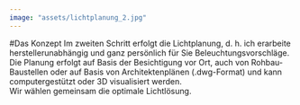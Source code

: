 ```yaml
---
image: "assets/lichtplanung_2.jpg"
---
```


#Das Konzept
Im zweiten Schritt erfolgt die Lichtplanung, d.&nbsp;h. ich erarbeite herstellerunabhängig und ganz persönlich für Sie Beleuchtungsvorschläge. Die Planung erfolgt auf Basis der Besichtigung vor Ort, auch von Rohbau-Baustellen oder auf Basis von Architektenplänen (.dwg-Format) und kann computergestützt oder 3D visualisiert werden. <br>Wir wählen gemeinsam die optimale Lichtlösung.